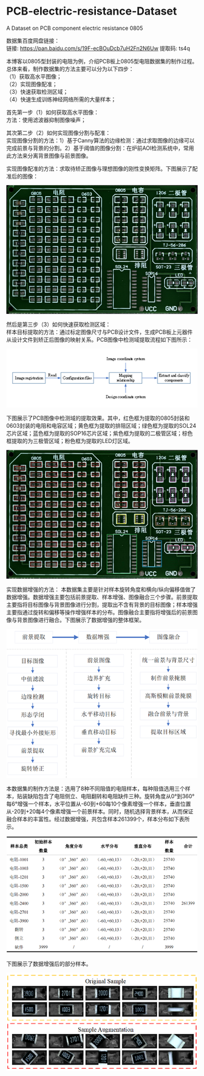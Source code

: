 # PCB-electric-resistance-Dataset  
A Dataset on PCB component electric resistance 0805  

数据集百度网盘链接：  
链接: https://pan.baidu.com/s/19F-ecBOuDcb7uH2Fn2N6Uw 提取码: ts4q  


本博客以0805型封装的电阻为例，介绍PCB板上0805型电阻数据集的制作过程。总体来看，制作数据集的方法主要可以分为以下四步：  
（1）获取高水平图像；  
（2）实现图像配准；  
（3）快速获取检测区域；  
（4）快速生成训练神经网络所需的大量样本；  
  
  首先第一步（1）如何获取高水平图像：  
  方法：使用滤波器抑制图像噪声；  
  
  其次第二步（2）如何实现图像分割与配准：    
  实现图像分割的方法：1）基于Canny算法的边缘检测：通过求取图像的边缘可以完成前景与背景的分割。2）基于阈值的图像分割：在炉前AOI检测系统中，常用此方法来分离背景图像与前景图像。  
  
  实现图像配准的方法：求取待矫正图像与理想图像的刚性变换矩阵。下图展示了配准后的图像：  
  
  ![image](images/PCB配准后的图像.jpg)  
  
  然后是第三步（3）如何快速获取检测区域：  
  样本目标提取的方法：通过标定图像尺寸与PCB设计文件，生成PCB板上元器件从设计文件到矫正后图像的映射关系。PCB图像中检测域提取流程如下图所示：  
  
  ![image](images/PCB图像中检测域提取流程图.png)  
  
  下图展示了PCB图像中检测域的提取效果。其中，红色框为提取的0805封装和0603封装的电阻和电容区域；黄色框为提取的排阻区域；绿色框为提取的SOL24芯片区域；蓝色框为提取的SOP16芯片区域；紫色框为提取的二极管区域；棕色框提取的为三极管区域；粉色框为提取的LED灯区域。  
  
  ![image](images/PCB图像检测域提取效果图.png)  
  
  实现数据增强的方法：
  本数据集主要是针对样本旋转角度和横向/纵向偏移值做了数据增强。数据增强主要包括前景提取、样本增强、图像融合三个步骤。前景提取主要指将目标图像与背景图像进行分割，提取出不含有背景的目标图像；样本增强主要指通过旋转和偏移等操作增强样本的分布。图像融合主要指将增强后的前景图像与背景图像进行融合。下图展示了数据增强的整体框架。  
  
  ![image](images/数据增强整体框架.png)
  
  本数据集的制作方法是：选用了8种不同阻值的电阻样本，每种阻值选用三个样本，贴装缺陷包含了电阻侧立、电阻翻转和电阻缺件三种。旋转角度从0°到360°每6°增强一个样本，水平位置从-60到+60每10个像素增强一个样本，垂直位置从-20到+20每4个像素增强一个前景样本。同时，随机选择背景样本，从而保证融合样本的丰富性。经过数据增强，共包含样本261399个，样本分布如下表所示。  
  
  ![image](images/数据增强后样本分布表.png)
  
  下图展示了数据增强后的部分样本。  
  
  ![image](images/数据增强后的部分样本.png)  
  
  

  
  
  
